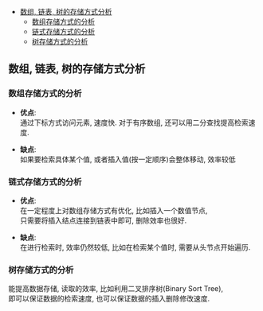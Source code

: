 <!-- TOC -->

- [数组, 链表, 树的存储方式分析](#数组-链表-树的存储方式分析)
  - [数组存储方式的分析](#数组存储方式的分析)
  - [链式存储方式的分析](#链式存储方式的分析)
  - [树存储方式的分析](#树存储方式的分析)

<!-- /TOC -->

## 数组, 链表, 树的存储方式分析
### 数组存储方式的分析
- **优点**:  
  通过下标方式访问元素, 速度快. 对于有序数组, 还可以用二分查找提高检索速度.
  
- **缺点**:  
  如果要检索具体某个值, 或者插入值(按一定顺序)会整体移动, 效率较低

### 链式存储方式的分析
- **优点**:  
  在一定程度上对数组存储方式有优化, 比如插入一个数值节点,  
  只需要将插入结点连接到链表中即可, 删除效率也很好.

- **缺点**:  
  在进行检索时, 效率仍然较低, 比如在检索某个值时, 需要从头节点开始遍历.

### 树存储方式的分析
能提高数据存储, 读取的效率, 比如利用二叉排序树(Binary Sort Tree),  
即可以保证数据的检索速度, 也可以保证数据的插入删除修改速度.